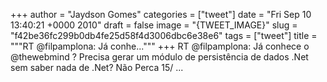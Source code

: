 
+++
author = "Jaydson Gomes"
categories = ["tweet"]
date = "Fri Sep 10 13:40:21 +0000 2010"
draft = false
image = "{TWEET_IMAGE}"
slug = "f42be36fc299b0db4fe25d58f4d3006dbc6e38e6"
tags = ["tweet"]
title = """RT @filpamplona: Já conhe..."""
+++
RT @filpamplona: Já conhece o @thewebmind  ? Precisa gerar um módulo de persistência de dados .Net sem saber nada de .Net? Não Perca 15/ ...
